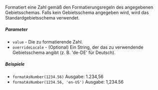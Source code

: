 Formatiert eine Zahl gemäß den Formatierungsregeln des angegebenen Gebietsschemas. Falls kein Gebietsschema angegeben wird, wird das Standardgebietsschema verwendet.

##### Parameter
* `value` - Die zu formatierende Zahl.
* `overrideLocale` - (Optional) Ein String, der das zu verwendende Gebietsschema angibt (z. B. 'de-DE' für Deutsch).

##### Beispiele
* `formatAsNumber(1234.56)` Ausgabe: 1.234,56
* `formatAsNumber(1234.56, 'en-US')` Ausgabe: 1,234.56
